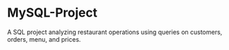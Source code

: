 # MySQL-Project
A SQL project analyzing restaurant operations using queries on customers, orders, menu, and prices.
